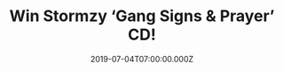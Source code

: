 ---
campaign-uuid: "c-660a75e4-738e-4c5b-b791-8388bb43fbf1"
type: "Competition"
category: "Music"
date: "2019-07-04T07:00:00.000Z"
end-date: "2019-08-04T23:59:00.000Z"
disable-form: false
is_promoted: false
has_entry_page: true
title: "Win Stormzy ‘Gang Signs & Prayer’ CD!"
competition-description: "<p>Since releasing his debut EP, only two years ago, Stormzy\
  \ has won two MOBOs, won Best International Artist at the BET Awards, performed\
  \ on Jools Holland, become the first unsigned rapper to feature on the BBC Sound\
  \ Of… list, sold almost a million records, and made history by sending two grime\
  \ freestyles into the UK chart top 20 for the first time in history.</p>\n<p>We\
  \ are givigkina way his cd to one lucky member to win. If you are his biggest fan…\
  \ click below for a chance to win.</p>\n"
hero-header: "Win Stormzy ‘Gang Signs & Prayer’ CD!"
terms-confirmation: "N/A"
banner-img: "https://assets.expresslyapp.com/asset-377809b9-85bb-40c8-a1bc-e88d36cb1731.jpg"
logo-left-href: "http://club.expressly.io"
logo-left-image: "https://assets.expresslyapp.com/asset-fedcffea-c5eb-47c5-ae4a-44b6b93a1a8b.jpg"
logo-left-title: "ExpresslyClub"
bg-image-hero: "https://assets.expresslyapp.com/asset-675f252a-e1a7-41aa-ac0b-35cb48382b1c.jpg"
bg-image-first: "https://assets.expresslyapp.com/asset-5839b982-bd11-4c2f-bd5a-27f56eb5d006.jpg"
section1-content: "<p>For many who only know Stormzy as the six foot MC who spits\
  \ fire on YouTube, the debut album may come as something of a pleasant eye opener.\
  \ He’s immersed himself fully in the craft of song writing and production, gleaned\
  \ from those years of growing up on slow jams. Twelve tracks of grime this ain’\
  t.</p>\n<p>The album features a host of collaborations including Raleigh Ritchie\
  \ and grime cohorts Ghetts and J Hus.\_The album also features a new version of\
  \ his massive hit “Shut Up”. </p>\n<p>Enter the form below for a chance to win it\
  \ now! Good luck!</p>\n"
entry-title: "Win Stormzy ‘Gang Signs & Prayer’ CD!"
entry-content: "<p>Enter the draw to win Stormzy ‘Gang Signs &amp; Prayer’ CD by completing\
  \ the form below before 23:59 on the 4th of August 2019.</p>\n"
has-winner: false
prize-description: "Stormzy ‘Gang Signs & Prayer’ CD."
special-conditions: "This competition is also available on: http://aaa.nme.com/competitons/stormzy-gang-signs-prayer-cd"
country-restrictions:
- "GB"
---